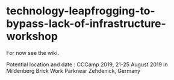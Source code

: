 # technology-leapfrogging-to-bypass-lack-of-infrastructure-workshop

For now see the wiki.

Potential location and date : CCCamp 2019, 21-25 August 2019 in Mildenberg Brick Work Parknear Zehdenick, Germany
